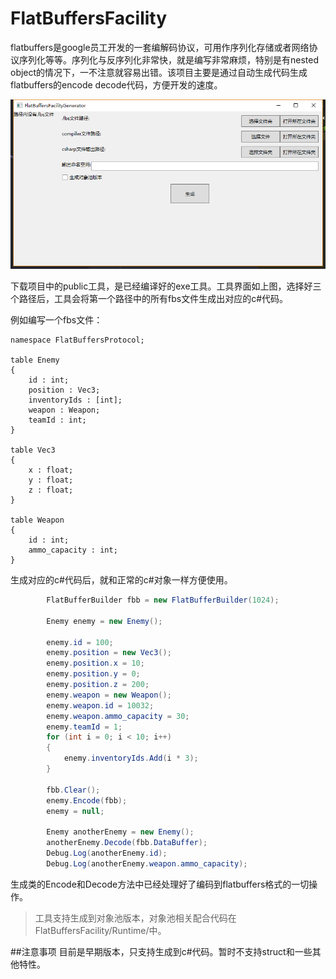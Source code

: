 # FlatBuffersFacility

flatbuffers是google员工开发的一套编解码协议，可用作序列化存储或者网络协议序列化等等。序列化与反序列化非常快，就是编写非常麻烦，特别是有nested object的情况下，一不注意就容易出错。该项目主要是通过自动生成代码生成flatbuffers的encode decode代码，方便开发的速度。

![](/images/1.png)

下载项目中的public工具，是已经编译好的exe工具。工具界面如上图，选择好三个路径后，工具会将第一个路径中的所有fbs文件生成出对应的c#代码。

例如编写一个fbs文件：
```
namespace FlatBuffersProtocol;

table Enemy  
{
    id : int;
    position : Vec3;
    inventoryIds : [int];
    weapon : Weapon;
    teamId : int;
}

table Vec3
{
    x : float;
    y : float;
    z : float;
}

table Weapon
{
    id : int;
    ammo_capacity : int;
}
```

生成对应的c#代码后，就和正常的c#对象一样方便使用。
```csharp
        FlatBufferBuilder fbb = new FlatBufferBuilder(1024);

        Enemy enemy = new Enemy();

        enemy.id = 100;
        enemy.position = new Vec3();
        enemy.position.x = 10;
        enemy.position.y = 0;
        enemy.position.z = 200;
        enemy.weapon = new Weapon();
        enemy.weapon.id = 10032;
        enemy.weapon.ammo_capacity = 30;
        enemy.teamId = 1;
        for (int i = 0; i < 10; i++)
        {
            enemy.inventoryIds.Add(i * 3);
        }
        
        fbb.Clear();
        enemy.Encode(fbb);
        enemy = null;
        
        Enemy anotherEnemy = new Enemy();
        anotherEnemy.Decode(fbb.DataBuffer);
        Debug.Log(anotherEnemy.id);
        Debug.Log(anotherEnemy.weapon.ammo_capacity);
```

生成类的Encode和Decode方法中已经处理好了编码到flatbuffers格式的一切操作。

>工具支持生成到对象池版本，对象池相关配合代码在FlatBuffersFacility/Runtime/中。

##注意事项
目前是早期版本，只支持生成到c#代码。暂时不支持struct和一些其他特性。
